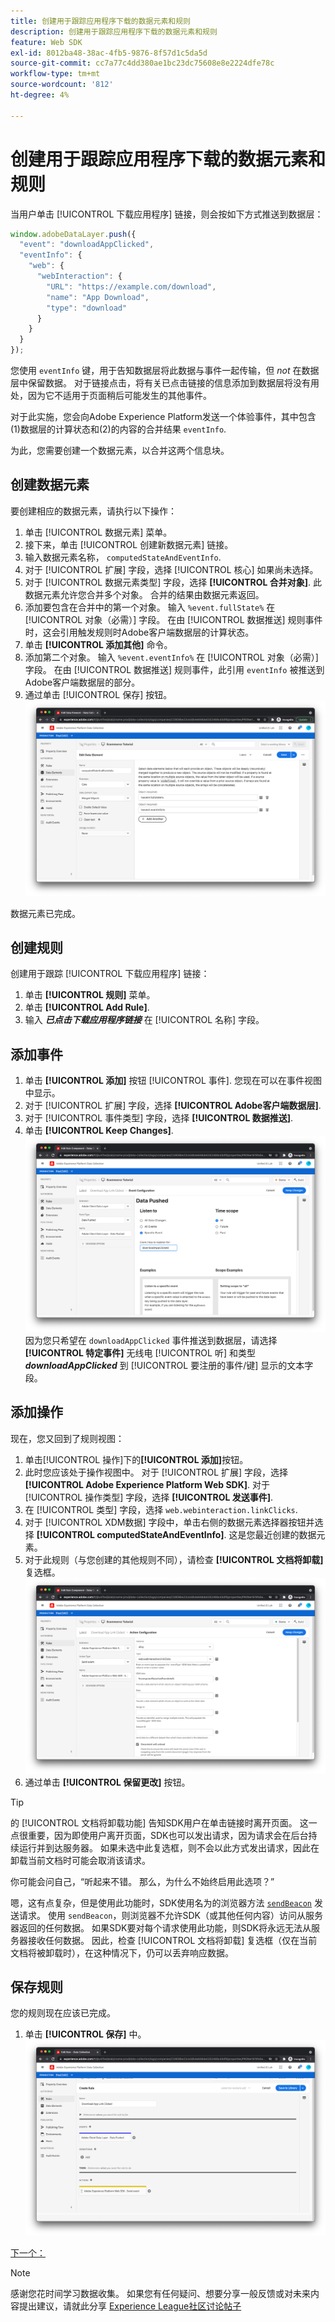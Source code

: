 ```yaml
---
title: 创建用于跟踪应用程序下载的数据元素和规则
description: 创建用于跟踪应用程序下载的数据元素和规则
feature: Web SDK
exl-id: 8012ba48-38ac-4fb5-9876-8f57d1c5da5d
source-git-commit: cc7a77c4dd380ae1bc23dc75608e8e2224dfe78c
workflow-type: tm+mt
source-wordcount: '812'
ht-degree: 4%

---
```


# 创建用于跟踪应用程序下载的数据元素和规则

当用户单击 [!UICONTROL 下载应用程序] 链接，则会按如下方式推送到数据层：

```js
window.adobeDataLayer.push({
  "event": "downloadAppClicked",
  "eventInfo": {
    "web": {
      "webInteraction": {
        "URL": "https://example.com/download",
        "name": "App Download",
        "type": "download"
      }
    }
  }
});
```

您使用 `eventInfo` 键，用于告知数据层将此数据与事件一起传输，但 _not_ 在数据层中保留数据。 对于链接点击，将有关已点击链接的信息添加到数据层将没有用处，因为它不适用于页面稍后可能发生的其他事件。

对于此实施，您会向Adobe Experience Platform发送一个体验事件，其中包含(1)数据层的计算状态和(2)的内容的合并结果 `eventInfo`.

为此，您需要创建一个数据元素，以合并这两个信息块。

## 创建数据元素

要创建相应的数据元素，请执行以下操作：

1. 单击 [!UICONTROL 数据元素] 菜单。
1. 接下来，单击 [!UICONTROL 创建新数据元素] 链接。
1. 输入数据元素名称， `computedStateAndEventInfo`.
1. 对于 [!UICONTROL 扩展] 字段，选择 [!UICONTROL 核心] 如果尚未选择。
1. 对于 [!UICONTROL 数据元素类型] 字段，选择 **[!UICONTROL 合并对象]**. 此数据元素允许您合并多个对象。 合并的结果由数据元素返回。
1. 添加要包含在合并中的第一个对象。 输入 `%event.fullState%` 在 [!UICONTROL 对象（必需）] 字段。 在由 [!UICONTROL 数据推送] 规则事件时，这会引用触发规则时Adobe客户端数据层的计算状态。
1. 单击  **[!UICONTROL 添加其他]** 命令。
1. 添加第二个对象。 输入 `%event.eventInfo%` 在 [!UICONTROL 对象（必需）] 字段。 在由 [!UICONTROL 数据推送] 规则事件，此引用 `eventInfo` 被推送到Adobe客户端数据层的部分。
1. 通过单击 [!UICONTROL 保存] 按钮。
   ![computedStateAndEventInfo数据元素](../assets/computed-state-and-event-info-data-element.png)

数据元素已完成。

## 创建规则

创建用于跟踪 [!UICONTROL 下载应用程序] 链接：

1. 单击 **[!UICONTROL 规则]** 菜单。
1. 单击 **[!UICONTROL Add Rule]**.
1. 输入 **_已点击下载应用程序链接_** 在 [!UICONTROL 名称] 字段。

## 添加事件

1. 单击 **[!UICONTROL 添加]** 按钮 [!UICONTROL 事件]. 您现在可以在事件视图中显示。
1. 对于 [!UICONTROL 扩展] 字段，选择 **[!UICONTROL Adobe客户端数据层]**.
1. 对于 [!UICONTROL 事件类型] 字段，选择 **[!UICONTROL 数据推送]**.
1. 单击 **[!UICONTROL Keep Changes]**.
   ![下载应用程序点击事件](../assets/download-app-clicked-event.png)
因为您只希望在 `downloadAppClicked` 事件推送到数据层，请选择 **[!UICONTROL 特定事件]** 无线电 [!UICONTROL 听] 和类型 **_downloadAppClicked_** 到 [!UICONTROL 要注册的事件/键]  显示的文本字段。

## 添加操作

现在，您又回到了规则视图：

1. 单击[!UICONTROL 操作]下的&#x200B;**[!UICONTROL 添加]**&#x200B;按钮。
1. 此时您应该处于操作视图中。 对于 [!UICONTROL 扩展] 字段，选择 **[!UICONTROL Adobe Experience Platform Web SDK]**. 对于 [!UICONTROL 操作类型] 字段，选择 **[!UICONTROL 发送事件]**.
1. 在 [!UICONTROL 类型] 字段，选择 `web.webinteraction.linkClicks`.
1. 对于 [!UICONTROL XDM数据] 字段中，单击右侧的数据元素选择器按钮并选择 **[!UICONTROL computedStateAndEventInfo]**. 这是您最近创建的数据元素。
1. 对于此规则（与您创建的其他规则不同），请检查 **[!UICONTROL 文档将卸载]** 复选框。
   ![“文档将卸载”复选框](../assets/document-will-unload.png)
1. 通过单击 **[!UICONTROL 保留更改]** 按钮。

>[!TIP]
>
>的 [!UICONTROL 文档将卸载功能] 告知SDK用户在单击链接时离开页面。 这一点很重要，因为即使用户离开页面，SDK也可以发出请求，因为请求会在后台持续运行并到达服务器。 如果未选中此复选框，则不会以此方式发出请求，因此在卸载当前文档时可能会取消该请求。
>
>你可能会问自己，“听起来不错。 那么，为什么不始终启用此选项？”
>
>嗯，这有点复杂，但是使用此功能时，SDK使用名为的浏览器方法 [`sendBeacon`](https://developer.mozilla.org/zh-CN/docs/Web/API/Navigator/sendBeacon) 发送请求。 使用 `sendBeacon`，则浏览器不允许SDK（或其他任何内容）访问从服务器返回的任何数据。 如果SDK要对每个请求使用此功能，则SDK将永远无法从服务器接收任何数据。 因此，检查 [!UICONTROL 文档将卸载] 复选框（仅在当前文档将被卸载时），在这种情况下，仍可以丢弃响应数据。

## 保存规则

您的规则现在应该已完成。

1. 单击 **[!UICONTROL 保存]** 中。
   ![下载应用程序链接点击规则](../assets/download-app-link-clicked-rule.png)

[下一个： ](publish-the-library.md)

>[!NOTE]
>
>感谢您花时间学习数据收集。 如果您有任何疑问、想要分享一般反馈或对未来内容提出建议，请就此分享 [Experience League社区讨论帖子](https://experienceleaguecommunities.adobe.com/t5/adobe-experience-platform-launch/tutorial-discussion-use-adobe-experience-platform-data/m-p/543877)